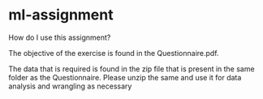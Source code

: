 # ml-assignment

How do I use this assignment?

The objective of the exercise is found in the Questionnaire.pdf. 


The data that is required is found in the zip file that is present in the same folder as the Questionnaire. Please unzip the same and use it for data analysis and wrangling as necessary
